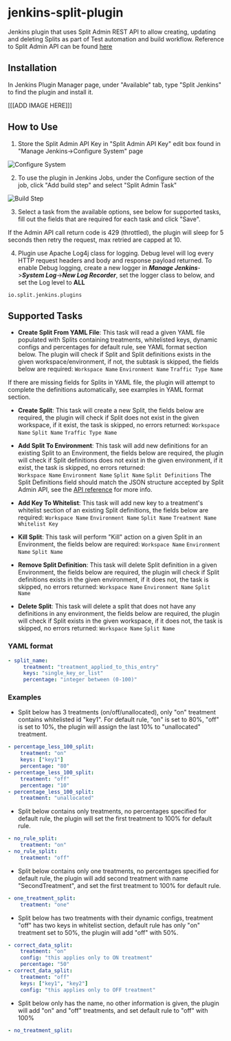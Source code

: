 
# jenkins-split-plugin
Jenkins plugin that uses Split Admin REST API to allow creating,  updating and deleting Splits as part of Test automation and build workflow.
Reference to Split Admin API can be found [here](https://docs.split.io/reference)

## Installation
In Jenkins Plugin Manager page, under "Available" tab, type "Split Jenkins" to find the plugin and install it.

[[[ADD IMAGE HERE]]]

## How to Use

1. Store the Split Admin API Key in "Split Admin API Key" edit box found in "Manage Jenkins->Configure System" page

![Configure System](https://raw.githubusercontent.com/splitio/jenkins-split-plugin/master/images/img1.png?token=AJY6664VJRRJKKIJXVCHYA26T5P24)

2. To use the plugin in Jenkins Jobs, under the Configure section of the job, click "Add build step" and select "Split Admin Task"

![Build Step](https://raw.githubusercontent.com/splitio/jenkins-split-plugin/master/images/img2.png?token=AJY666ZLBIL3ERIPQMARFFS6T5QAA)

3. Select a task from the available options, see below for supported tasks, fill out the fields that are required for each task and click "Save".

<p class="callout info">If the Admin API call return code is 429 (throttled), the plugin will sleep for 5 seconds then retry the request, max retried are capped at 10.</p>

4. Plugin use Apache Log4j class for logging. Debug level will log every HTTP request headers and body and response payload returned.
To enable Debug logging, create a new logger in ***Manage Jenkins***->***System Log***->***New Log Recorder***, set the logger class to below, and set the Log level to **ALL**
```
io.split.jenkins.plugins
```

## Supported Tasks

 * **Create Split From YAML File**: This task will read a given YAML file populated with Splits containing treatments, whitelisted keys, dynamic configs and percentages for default rule, see YAML format section below. The plugin will check if Split and Split definitions exists in the given workspace/environment, if not, the subtask is skipped, the fields below are required:
    `Workspace Name`
    `Environment Name`
    `Traffic Type Name`
<p class="callout info">If there are missing fields for Splits in YAML file, the plugin will attempt to complete the definitions automatically, see examples in YAML format section.</p>

 * **Create Split**: This task will create a new Split, the fields below are required, the plugin will check if Split does not exist in the given workspace, if it exist, the task is skipped, no errors returned: 
    `Workspace Name`
    `Split Name`
    `Traffic Type Name`
    
 * **Add Split To Environment**: This task will add new definitions for an existing Split to an Environment, the fields below are required, the plugin will check if Split definitions does not exist in the given environment, if it exist, the task is skipped, no errors returned:  
    `Workspace Name`
    `Environment Name`
    `Split Name`
    `Split Definitions`
The Split Definitions field should match the JSON structure accepted by Split Admin API, see the [API reference](https://docs.split.io/reference#create-split-definition-in-environment) for more info.

 * **Add Key To Whitelist**: This task will add new key to a treatment's whitelist section of an existing Split definitions, the fields below are required:
    `Workspace Name`
    `Environment Name`
    `Split Name`
    `Treatment Name`
    `Whitelist Key`
    
 * **Kill Split**: This task will perform "Kill" action on a given Split in an Environment,  the fields below are required:
    `Workspace Name`
    `Environment Name`
    `Split Name`
    
 * **Remove Split Definition**: This task will delete Split definition in a given Environment, the fields below are required, the plugin will check if Split definitions exists in the given environment, if it does not, the task is skipped, no errors returned:
    `Workspace Name`
    `Environment Name`
    `Split Name`
    
 * **Delete Split**: This task will delete a split that does not have any definitions in any environment, the fields below are required, the plugin will check if Split exists in the given workspace, if it does not, the task is skipped, no errors returned:
    `Workspace Name`
    `Split Name`
    
### YAML format
```yaml
- split_name:
     treatment: "treatment_applied_to_this_entry"
     keys: "single_key_or_list"
     percentage: "integer between (0-100)"
```

### Examples

 * Split below has 3 treatments (on/off/unallocated), only "on" treatment contains whitelisted id "key1". For default rule, "on" is set to 80%, "off" is set to 10%, the plugin will assign the last 10% to "unallocated" treatment. 
```yaml
- percentage_less_100_split:
    treatment: "on"
    keys: ["key1"]
    percentage: "80"
- percentage_less_100_split:
    treatment: "off"
    percentage: "10"
- percentage_less_100_split:
    treatment: "unallocated"
```    
 * Split below contains only treatments, no percentages specified for default rule, the plugin will set the first treatment to 100% for default rule.
```yaml
- no_rule_split:
    treatment: "on"
- no_rule_split:
    treatment: "off"
```    
 * Split below contains only one treatments, no percentages specified for default rule, the plugin will add second treatment with name "SecondTreatment", and set the first treatment to 100% for default rule.
```yaml
- one_treatment_split:
    treatment: "one"
```    
 * Split below has two treatments with their dynamic configs, treatment "off" has two keys in whitelist section, default rule has only "on" treatment set to 50%, the plugin will add "off" with 50%.
```yaml
- correct_data_split:
    treatment: "on"
    config: "this applies only to ON treatment"
    percentage: "50"
- correct_data_split:
    treatment: "off"
    keys: ["key1", "key2"]
    config: "this applies only to OFF treatment"
```
 * Split below only has the name, no other information is given, the plugin will add "on" and "off" treatments, and set default rule to "off" with 100%
```yaml
- no_treatment_split:
```
